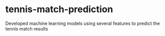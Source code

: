 # tennis-match-prediction
Developed machine learning models using several features to predict the tennis match results
